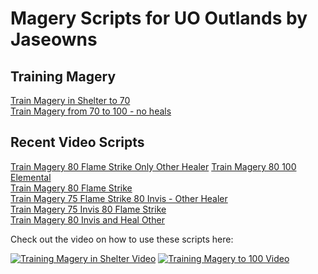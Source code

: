 # Magery Scripts for UO Outlands by Jaseowns

## Training Magery
[Train Magery in Shelter to 70](Train_Magery_to_70_in_shelter.razor)  
[Train Magery from 70 to 100 - no heals](Train_Magery_to_100_no_heals.razor)  


## Recent Video Scripts

[Train Magery 80 Flame Strike Only Other Healer](Train_Magery_FSOnly_OtherHealer.razor)
[Train Magery 80 100 Elemental](Train_Magery_80_100_Elemental.razor)    
[Train Magery 80 Flame Strike](Train_Magery_FlameStrike80.razor)  
[Train Magery 75 Flame Strike 80 Invis - Other Healer](Train_Magery_FS75_Invis80_OtherHealer.razor)  
[Train Magery 75 Invis 80 Flame Strike](Train_MageryInvis75Flamestrike80.razor)  
[Train Magery 80 Invis and Heal Other](Train_MageryInvis80.razor)  


Check out the video on how to use these scripts here:

[![Training Magery in Shelter Video](https://img.youtube.com/vi/zIGvPxBPTFk/0.jpg)](https://youtu.be/zIGvPxBPTFk)
[![Training Magery to 100 Video](https://img.youtube.com/vi/z7R-NQpmN4E/0.jpg)](https://youtu.be/z7R-NQpmN4E)
